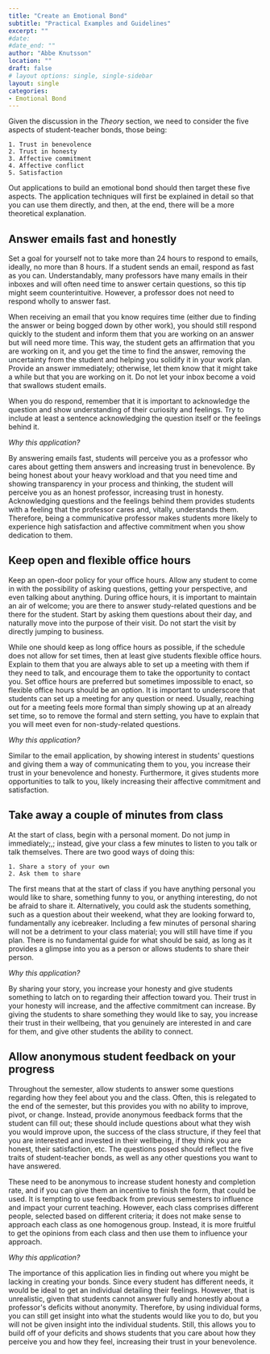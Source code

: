 ```yaml
---
title: "Create an Emotional Bond"
subtitle: "Practical Examples and Guidelines"
excerpt: ""
#date: 
#date_end: ""
author: "Abbe Knutsson"
location: ""
draft: false
# layout options: single, single-sidebar
layout: single
categories:
- Emotional Bond
---
```


Given the discussion in the *Theory* section, we need to consider the five aspects of student-teacher bonds, those being:

    1. Trust in benevolence
    2. Trust in honesty
    3. Affective commitment
    4. Affective conflict 
    5. Satisfaction
    
Out applications to build an emotional bond should then target these five aspects. The application techniques will first be explained in detail so that you can use them directly, and then, at the end, there will be a more theoretical explanation.

## Answer emails fast and honestly

Set a goal for yourself not to take more than 24 hours to respond to emails, ideally, no more than 8 hours. If a student sends an email, respond as fast as you can. Understandably, many professors have many emails in their inboxes and will often need time to answer certain questions, so this tip might seem counterintuitive. However, a professor does not need to respond wholly to answer fast. 

When receiving an email that you know requires time (either due to finding the answer or being bogged down by other work), you should still respond quickly to the student and inform them that you are working on an answer but will need more time. This way, the student gets an affirmation that you are working on it, and you get the time to find the answer, removing the uncertainty from the student and helping you solidify it in your work plan. Provide an answer immediately; otherwise, let them know that it might take a while but that you are working on it. Do not let your inbox become a void that swallows student emails.

When you do respond, remember that it is important to acknowledge the question and show understanding of their curiosity and feelings. Try to include at least a sentence acknowledging the question itself or the feelings behind it. 

*Why this application?*

By answering emails fast, students will perceive you as a professor who cares about getting them answers and increasing trust in benevolence. By being honest about your heavy workload and that you need time and showing transparency in your process and thinking, the student will perceive you as an honest professor, increasing trust in honesty. Acknowledging questions and the feelings behind them provides students with a feeling that the professor cares and, vitally, understands them. Therefore, being a communicative professor makes students more likely to experience high satisfaction and affective commitment when you show dedication to them. 

## Keep open and flexible office hours 

Keep an open-door policy for your office hours. Allow any student to come in with the possibility of asking questions, getting your perspective, and even talking about anything. During office hours, it is important to maintain an air of welcome; you are there to answer study-related questions and be there for the student. Start by asking them questions about their day, and naturally move into the purpose of their visit. Do not start the visit by directly jumping to business. 

While one should keep as long office hours as possible, if the schedule does not allow for set times, then at least give students flexible office hours. Explain to them that you are always able to set up a meeting with them if they need to talk, and encourage them to take the opportunity to contact you. Set office hours are preferred but sometimes impossible to enact, so flexible office hours should be an option. It is important to underscore that students can set up a meeting for any question or need. Usually, reaching out for a meeting feels more formal than simply showing up at an already set time, so to remove the formal and stern setting, you have to explain that you will meet even for non-study-related questions.  

*Why this application?*

Similar to the email application, by showing interest in students' questions and giving them a way of communicating them to you, you increase their trust in your benevolence and honesty. Furthermore, it gives students more opportunities to talk to you, likely increasing their affective commitment and satisfaction. 

## Take away a couple of minutes from class

At the start of class, begin with a personal moment. Do not jump in immediately;,; instead, give your class a few minutes to listen to you talk or talk themselves. There are two good ways of doing this:

    1. Share a story of your own 
    2. Ask them to share
    
The first means that at the start of class if you have anything personal you would like to share, something funny to you, or anything interesting, do not be afraid to share it. Alternatively, you could ask the students something, such as a question about their weekend, what they are looking forward to, fundamentally any icebreaker. Including a few minutes of personal sharing will not be a detriment to your class material; you will still have time if you plan. There is no fundamental guide for what should be said, as long as it provides a glimpse into you as a person or allows students to share their person. 


*Why this application?*

By sharing your story, you increase your honesty and give students something to latch on to regarding their affection toward you. Their trust in your honesty will increase, and the affective commitment can increase. By giving the students to share something they would like to say, you increase their trust in their wellbeing, that you genuinely are interested in and care for them, and give other students the ability to connect. 

## Allow anonymous student feedback on your progress

Throughout the semester, allow students to answer some questions regarding how they feel about you and the class. Often, this is relegated to the end of the semester, but this provides you with no ability to improve, pivot, or change. Instead, provide anonymous feedback forms that the student can fill out; these should include questions about what they wish you would improve upon, the success of the class structure, if they feel that you are interested and invested in their wellbeing, if they think you are honest, their satisfaction, etc. The questions posed should reflect the five traits of student-teacher bonds, as well as any other questions you want to have answered. 

These need to be anonymous to increase student honesty and completion rate, and if you can give them an incentive to finish the form, that could be used. It is tempting to use feedback from previous semesters to influence and impact your current teaching. However, each class comprises different people, selected based on different criteria; it does not make sense to approach each class as one homogenous group. Instead, it is more fruitful to get the opinions from each class and then use them to influence your approach.

*Why this application?*

The importance of this application lies in finding out where you might be lacking in creating your bonds. Since every student has different needs, it would be ideal to get an individual detailing their feelings. However, that is unrealistic, given that students cannot answer fully and honestly about a professor's deficits without anonymity. Therefore, by using individual forms, you can still get insight into what the students would like you to do, but you will not be given insight into the individual students. Still, this allows you to build off of your deficits and shows students that you care about how they perceive you and how they feel, increasing their trust in your benevolence. 




